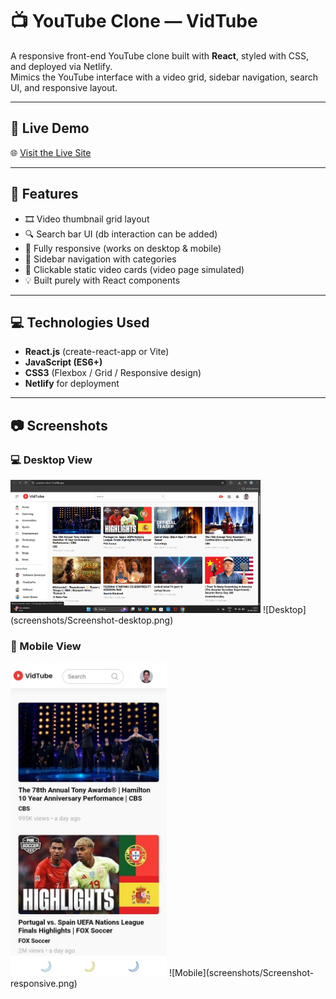 # 📺 YouTube Clone — VidTube

A responsive front-end YouTube clone built with **React**, styled with CSS, and deployed via Netlify.  
Mimics the YouTube interface with a video grid, sidebar navigation, search UI, and responsive layout.

---

## 🔗 Live Demo

🌐 [Visit the Live Site](https://youtube-clone-7.netlify.app)

---

## 🚀 Features

- 🎞️ Video thumbnail grid layout  
- 🔍 Search bar UI (db interaction can be added)  
- 📱 Fully responsive (works on desktop & mobile)  
- 🧭 Sidebar navigation with categories  
- 🎥 Clickable static video cards (video page simulated)  
- 💡 Built purely with React components

---

## 💻 Technologies Used

- **React.js** (create-react-app or Vite)  
- **JavaScript (ES6+)**  
- **CSS3** (Flexbox / Grid / Responsive design)  
- **Netlify** for deployment

---

## 📷 Screenshots

### 💻 Desktop View  
<img src="screenshots/Screenshot-desktop.png" width="400px" />
![Desktop](screenshots/Screenshot-desktop.png)

### 📱 Mobile View  
<img src="screenshots/Screenshot-responsive.png" width="250px" />
![Mobile](screenshots/Screenshot-responsive.png)
